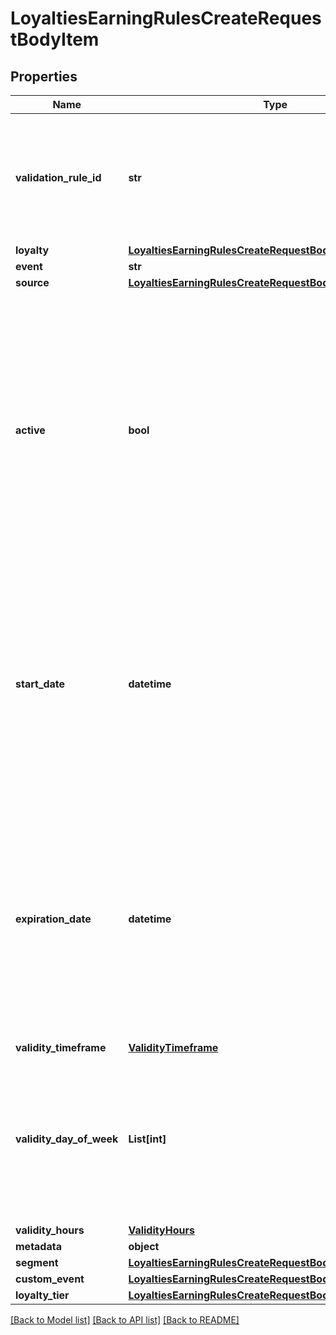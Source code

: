 # LoyaltiesEarningRulesCreateRequestBodyItem


## Properties

Name | Type | Description | Notes
------------ | ------------- | ------------- | -------------
**validation_rule_id** | **str** | A unique validation rule identifier assigned by the Voucherify API. The validation rule is verified before points are added to the balance. | [optional] 
**loyalty** | [**LoyaltiesEarningRulesCreateRequestBodyItemLoyalty**](LoyaltiesEarningRulesCreateRequestBodyItemLoyalty.md) |  | [optional] 
**event** | **str** |  | [optional] 
**source** | [**LoyaltiesEarningRulesCreateRequestBodyItemSource**](LoyaltiesEarningRulesCreateRequestBodyItemSource.md) |  | [optional] 
**active** | **bool** | A flag to toggle the earning rule on or off. You can disable an earning rule even though it&#39;s within the active period defined by the &#x60;start_date&#x60; and &#x60;expiration_date&#x60; of the campaign or the earning rule&#39;s own &#x60;start_date&#x60; and &#x60;expiration_date&#x60;.    - &#x60;true&#x60; indicates an *active* earning rule - &#x60;false&#x60; indicates an *inactive* earning rule | [optional] 
**start_date** | **datetime** | Start date defines when the earning rule starts to be active. Activation timestamp is presented in the ISO 8601 format. Earning rule is *inactive before* this date. If you don&#39;t define the start date for an earning rule, it&#39;ll inherit the campaign start date by default.  | [optional] 
**expiration_date** | **datetime** | Expiration date defines when the earning rule expires. Expiration timestamp is presented in the ISO 8601 format.  Earning rule is *inactive after* this date.If you don&#39;t define the expiration date for an earning rule, it&#39;ll inherit the campaign expiration date by default. | [optional] 
**validity_timeframe** | [**ValidityTimeframe**](ValidityTimeframe.md) |  | [optional] 
**validity_day_of_week** | **List[int]** | Integer array corresponding to the particular days of the week in which the voucher is valid.  - &#x60;0&#x60; Sunday - &#x60;1&#x60; Monday - &#x60;2&#x60; Tuesday - &#x60;3&#x60; Wednesday - &#x60;4&#x60; Thursday - &#x60;5&#x60; Friday - &#x60;6&#x60; Saturday | [optional] 
**validity_hours** | [**ValidityHours**](ValidityHours.md) |  | [optional] 
**metadata** | **object** |  | [optional] 
**segment** | [**LoyaltiesEarningRulesCreateRequestBodyItemSegment**](LoyaltiesEarningRulesCreateRequestBodyItemSegment.md) |  | [optional] 
**custom_event** | [**LoyaltiesEarningRulesCreateRequestBodyItemCustomEvent**](LoyaltiesEarningRulesCreateRequestBodyItemCustomEvent.md) |  | [optional] 
**loyalty_tier** | [**LoyaltiesEarningRulesCreateRequestBodyItemLoyaltyTier**](LoyaltiesEarningRulesCreateRequestBodyItemLoyaltyTier.md) |  | [optional] 

[[Back to Model list]](../README.md#documentation-for-models) [[Back to API list]](../README.md#documentation-for-api-endpoints) [[Back to README]](../README.md)


